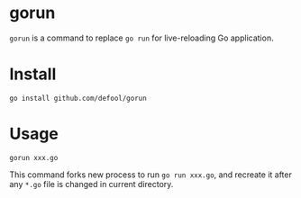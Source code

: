 # gorun

`gorun` is a command to replace `go run` for live-reloading Go application.

# Install

```
go install github.com/defool/gorun
```

# Usage

```
gorun xxx.go
```
This command forks new process to run `go run xxx.go`, and recreate it after any `*.go` file is changed in current directory.

